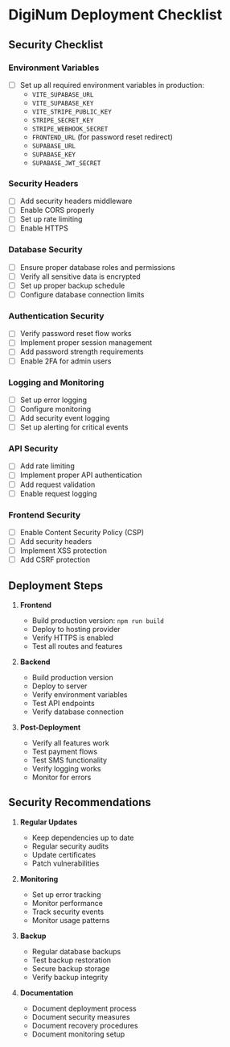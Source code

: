# DigiNum Deployment Checklist

## Security Checklist

### Environment Variables
- [ ] Set up all required environment variables in production:
  - `VITE_SUPABASE_URL`
  - `VITE_SUPABASE_KEY`
  - `VITE_STRIPE_PUBLIC_KEY`
  - `STRIPE_SECRET_KEY`
  - `STRIPE_WEBHOOK_SECRET`
  - `FRONTEND_URL` (for password reset redirect)
  - `SUPABASE_URL`
  - `SUPABASE_KEY`
  - `SUPABASE_JWT_SECRET`

### Security Headers
- [ ] Add security headers middleware
- [ ] Enable CORS properly
- [ ] Set up rate limiting
- [ ] Enable HTTPS

### Database Security
- [ ] Ensure proper database roles and permissions
- [ ] Verify all sensitive data is encrypted
- [ ] Set up proper backup schedule
- [ ] Configure database connection limits

### Authentication Security
- [ ] Verify password reset flow works
- [ ] Implement proper session management
- [ ] Add password strength requirements
- [ ] Enable 2FA for admin users

### Logging and Monitoring
- [ ] Set up error logging
- [ ] Configure monitoring
- [ ] Add security event logging
- [ ] Set up alerting for critical events

### API Security
- [ ] Add rate limiting
- [ ] Implement proper API authentication
- [ ] Add request validation
- [ ] Enable request logging

### Frontend Security
- [ ] Enable Content Security Policy (CSP)
- [ ] Add security headers
- [ ] Implement XSS protection
- [ ] Add CSRF protection

## Deployment Steps

1. **Frontend**
   - Build production version: `npm run build`
   - Deploy to hosting provider
   - Verify HTTPS is enabled
   - Test all routes and features

2. **Backend**
   - Build production version
   - Deploy to server
   - Verify environment variables
   - Test API endpoints
   - Verify database connection

3. **Post-Deployment**
   - Verify all features work
   - Test payment flows
   - Test SMS functionality
   - Verify logging works
   - Monitor for errors

## Security Recommendations

1. **Regular Updates**
   - Keep dependencies up to date
   - Regular security audits
   - Update certificates
   - Patch vulnerabilities

2. **Monitoring**
   - Set up error tracking
   - Monitor performance
   - Track security events
   - Monitor usage patterns

3. **Backup**
   - Regular database backups
   - Test backup restoration
   - Secure backup storage
   - Verify backup integrity

4. **Documentation**
   - Document deployment process
   - Document security measures
   - Document recovery procedures
   - Document monitoring setup
